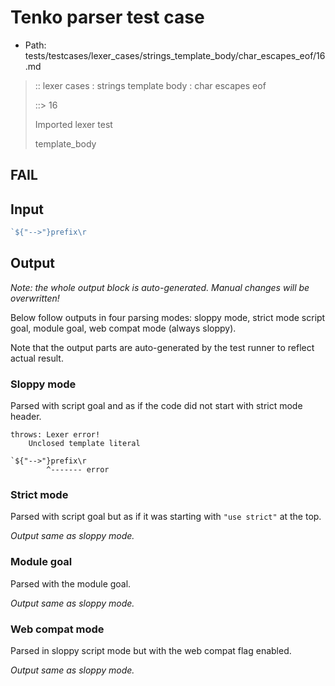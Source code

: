 # Tenko parser test case

- Path: tests/testcases/lexer_cases/strings_template_body/char_escapes_eof/16.md

> :: lexer cases : strings template body : char escapes eof
>
> ::> 16
>
> Imported lexer test
>
> template_body

## FAIL

## Input

`````js
`${"-->"}prefix\r
`````

## Output

_Note: the whole output block is auto-generated. Manual changes will be overwritten!_

Below follow outputs in four parsing modes: sloppy mode, strict mode script goal, module goal, web compat mode (always sloppy).

Note that the output parts are auto-generated by the test runner to reflect actual result.

### Sloppy mode

Parsed with script goal and as if the code did not start with strict mode header.

`````
throws: Lexer error!
    Unclosed template literal

`${"-->"}prefix\r
        ^------- error
`````

### Strict mode

Parsed with script goal but as if it was starting with `"use strict"` at the top.

_Output same as sloppy mode._

### Module goal

Parsed with the module goal.

_Output same as sloppy mode._

### Web compat mode

Parsed in sloppy script mode but with the web compat flag enabled.

_Output same as sloppy mode._
